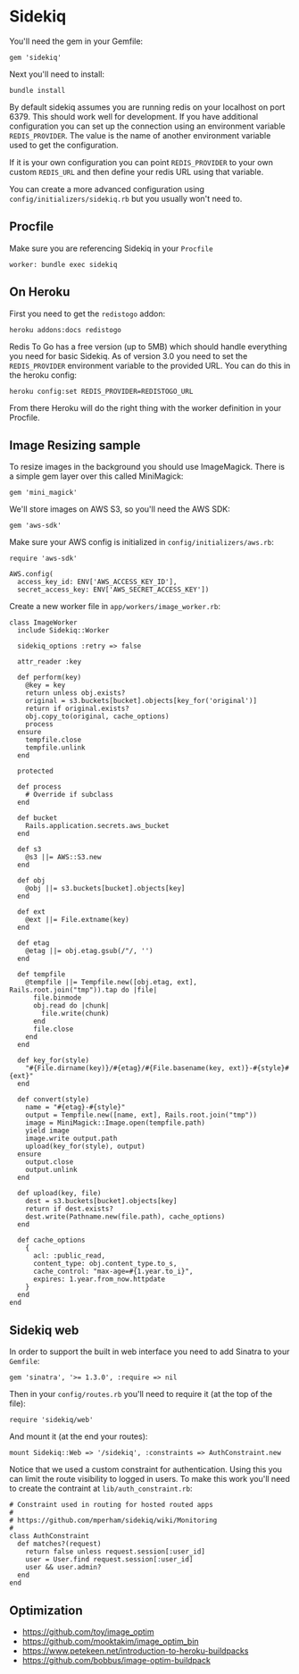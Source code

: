 # Sidekiq

You'll need the gem in your Gemfile:

    gem 'sidekiq'

Next you'll need to install:

    bundle install
    
By default sidekiq assumes you are running redis on your localhost on port 6379. This should work well for development. If you have additional configuration you can set up the connection using an environment variable `REDIS_PROVIDER`. The value is the name of another environment variable used to get the configuration.

If it is your own configuration you can point `REDIS_PROVIDER` to your own custom `REDIS_URL` and then define your redis URL using that variable.
    
You can create a more advanced configuration using `config/initializers/sidekiq.rb` but you usually won't need to.    

## Procfile

Make sure you are referencing Sidekiq in your `Procfile`

    worker: bundle exec sidekiq


## On Heroku


First you need to get the `redistogo` addon:

    heroku addons:docs redistogo
    
Redis To Go has a free version (up to 5MB) which should handle everything you need for basic Sidekiq. As of version 3.0 you need to set the `REDIS_PROVIDER` environment variable to the provided URL. You can do this in the heroku config:
        
    heroku config:set REDIS_PROVIDER=REDISTOGO_URL
    
From there Heroku will do the right thing with the worker definition in your Procfile.


## Image Resizing sample

To resize images in the background you should use ImageMagick. There is a simple gem layer over this called MiniMagick:

    gem 'mini_magick'
    
We'll store images on AWS S3, so you'll need the AWS SDK:
    
    gem 'aws-sdk'
    
Make sure your AWS config is initialized in `config/initializers/aws.rb`:

    require 'aws-sdk'

    AWS.config(
      access_key_id: ENV['AWS_ACCESS_KEY_ID'],
      secret_access_key: ENV['AWS_SECRET_ACCESS_KEY'])

    
Create a new worker file in `app/workers/image_worker.rb`:

    class ImageWorker
      include Sidekiq::Worker

      sidekiq_options :retry => false

      attr_reader :key

      def perform(key)
        @key = key
        return unless obj.exists?
        original = s3.buckets[bucket].objects[key_for('original')]
        return if original.exists?
        obj.copy_to(original, cache_options)
        process
      ensure
        tempfile.close
        tempfile.unlink
      end

      protected

      def process
        # Override if subclass
      end

      def bucket
        Rails.application.secrets.aws_bucket
      end

      def s3
        @s3 ||= AWS::S3.new
      end

      def obj
        @obj ||= s3.buckets[bucket].objects[key]
      end

      def ext
        @ext ||= File.extname(key)
      end

      def etag
        @etag ||= obj.etag.gsub(/"/, '')
      end

      def tempfile
        @tempfile ||= Tempfile.new([obj.etag, ext], Rails.root.join("tmp")).tap do |file|
          file.binmode
          obj.read do |chunk|
            file.write(chunk)
          end
          file.close
        end
      end

      def key_for(style)
        "#{File.dirname(key)}/#{etag}/#{File.basename(key, ext)}-#{style}#{ext}"
      end

      def convert(style)
        name = "#{etag}-#{style}"
        output = Tempfile.new([name, ext], Rails.root.join("tmp"))
        image = MiniMagick::Image.open(tempfile.path)
        yield image
        image.write output.path
        upload(key_for(style), output)
      ensure
        output.close
        output.unlink
      end

      def upload(key, file)
        dest = s3.buckets[bucket].objects[key]
        return if dest.exists?
        dest.write(Pathname.new(file.path), cache_options)
      end

      def cache_options
        {
          acl: :public_read,
          content_type: obj.content_type.to_s,
          cache_control: "max-age=#{1.year.to_i}",
          expires: 1.year.from_now.httpdate
        }
      end
    end


## Sidekiq web

In order to support the built in web interface you need to add Sinatra to your `Gemfile`:

    gem 'sinatra', '>= 1.3.0', :require => nil

Then in your `config/routes.rb` you'll need to require it (at the top of the file):

    require 'sidekiq/web'

And mount it (at the end your routes):

    mount Sidekiq::Web => '/sidekiq', :constraints => AuthConstraint.new

Notice that we used a custom constraint for authentication. Using this you can limit the route visibility to logged in users. To make this work you'll need to create the contraint at `lib/auth_constraint.rb`:

    # Constraint used in routing for hosted routed apps
    #
    # https://github.com/mperham/sidekiq/wiki/Monitoring
    #
    class AuthConstraint
      def matches?(request)
        return false unless request.session[:user_id]
        user = User.find request.session[:user_id]
        user && user.admin?
      end
    end


## Optimization

* https://github.com/toy/image_optim
* https://github.com/mooktakim/image_optim_bin
* https://www.petekeen.net/introduction-to-heroku-buildpacks
* https://github.com/bobbus/image-optim-buildpack
